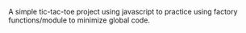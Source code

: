 A simple tic-tac-toe project using javascript to practice using factory functions/module to minimize global code.
